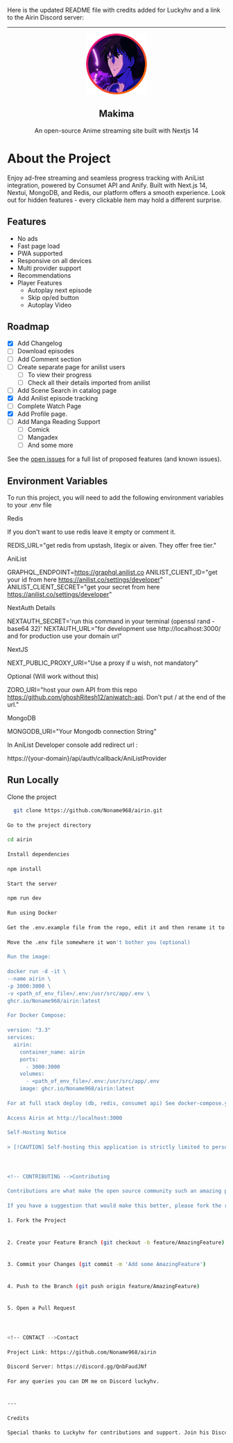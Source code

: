Here is the updated README file with credits added for Luckyhv and a link to the Airin Discord server:


---

<div align="center">
  <a href="https://makima.xyz" target="_blank">
    <img src="https://raw.githubusercontent.com/InstaTechHD/airin/refs/heads/master/public/avatar-(ProfilePictureMaker.com).png" alt="Logo" width="140" height="140">
  </a>

  <h2 align="center">Makima</h2>

  <p align="center">
    An open-source Anime streaming site built with Nextjs 14
  </p>
</div>


# About the Project

Enjoy ad-free streaming and seamless progress tracking with AniList integration, powered by Consumet API and Anify. Built with Next.js 14, Nextui, MongoDB, and Redis, our platform offers a smooth experience. Look out for hidden features - every clickable item may hold a different surprise.


## Features

- No ads
- Fast page load
- PWA supported
- Responsive on all devices
- Multi provider support
- Recommendations
- Player Features
  - Autoplay next episode
  - Skip op/ed button
  - Autoplay Video


<!-- ROADMAP -->
## Roadmap

- [X] Add Changelog
- [ ] Download episodes
- [ ] Add Comment section
- [ ] Create separate page for anilist users
    - [ ] To view their progress
    - [ ] Check all their details imported from anilist
- [ ] Add Scene Search in catalog page
- [X] Add Anilist episode tracking
- [ ] Complete Watch Page
- [X] Add Profile page.
- [ ] Add Manga Reading Support
    - [ ] Comick
    - [ ] Mangadex
    - [ ] And some more

See the [open issues](https://github.com/Noname968/airin/issues) for a full list of proposed features (and known issues).


## Environment Variables

To run this project, you will need to add the following environment variables to your .env file

Redis

If you don't want to use redis leave it empty or comment it.

REDIS_URL="get redis from upstash, litegix or aiven. They offer free tier."

AniList

GRAPHQL_ENDPOINT=https://graphql.anilist.co ANILIST_CLIENT_ID="get your id from here https://anilist.co/settings/developer" ANILIST_CLIENT_SECRET="get your secret from here https://anilist.co/settings/developer"

NextAuth Details

NEXTAUTH_SECRET='run this command in your terminal (openssl rand -base64 32)' NEXTAUTH_URL="for development use http://localhost:3000/ and for production use your domain url"

NextJS

NEXT_PUBLIC_PROXY_URI="Use a proxy if u wish, not mandatory"

Optional (Will work without this)

ZORO_URI="host your own API from this repo https://github.com/ghoshRitesh12/aniwatch-api. Don't put / at the end of the url."

MongoDB

MONGODB_URI="Your Mongodb connection String"

In AniList Developer console add redirect url :

https://{your-domain}/api/auth/callback/AniListProvider

## Run Locally

Clone the project
```bash
  git clone https://github.com/Noname968/airin.git

Go to the project directory

cd airin

Install dependencies

npm install

Start the server

npm run dev

Run using Docker

Get the .env.example file from the repo, edit it and then rename it to .env

Move the .env file somewhere it won't bother you (optional)

Run the image:

docker run -d -it \
--name airin \
-p 3000:3000 \
-v <path_of_env_file>/.env:/usr/src/app/.env \
ghcr.io/Noname968/airin:latest

For Docker Compose:

version: "3.3"
services:
  airin:
    container_name: airin
    ports:
      - 3000:3000
    volumes:
      - <path_of_env_file>/.env:/usr/src/app/.env
    image: ghcr.io/Noname968/airin:latest

For at full stack deploy (db, redis, consumet api) See docker-compose.yml

Access Airin at http://localhost:3000

Self-Hosting Notice

> [!CAUTION] Self-hosting this application is strictly limited to personal use only. Commercial utilization is prohibited, and the inclusion of advertisements on your self-hosted website may lead to serious consequences, including potential site takedown measures. Ensure compliance to avoid any legal or operational issues.



<!-- CONTRIBUTING -->Contributing

Contributions are what make the open source community such an amazing place to learn, inspire, and create. Any contributions you make are greatly appreciated.

If you have a suggestion that would make this better, please fork the repo and create a pull request. You can also simply open an issue with the tag "enhancement". Don't forget to give the project a star! Thanks again!

1. Fork the Project


2. Create your Feature Branch (git checkout -b feature/AmazingFeature)


3. Commit your Changes (git commit -m 'Add some AmazingFeature')


4. Push to the Branch (git push origin feature/AmazingFeature)


5. Open a Pull Request



<!-- CONTACT -->Contact

Project Link: https://github.com/Noname968/airin

Discord Server: https://discord.gg/QnbFaudJNf

For any queries you can DM me on Discord luckyhv.


---

Credits

Special thanks to Luckyhv for contributions and support. Join his Discord server Airin https://discord.gg/tqedfCHjmq.
